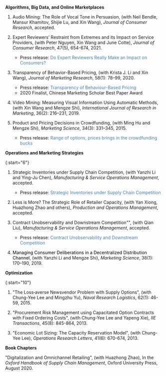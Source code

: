 **Algorithms, Big Data, and Online Marketplaces**   

1. <a href="https://academic.oup.com/jcr/advance-article/doi/10.1093/jcr/ucab012/6147021" style="text-decoration: none">Audio Mining: The Role of Vocal Tone in Persuasion</a>, (with Neil Bendle, Mansur Khamitov, Shijie Lu, and Xin Wang), *Journal of Consumer Research*, accepted.    

1. <a href="https://xitheory.github.io/files/jcr2021.pdf" style="text-decoration: none">Expert Reviewers’ Restraint from Extremes and its Impact on Service Providers</a>, (with Peter Nguyen, Xin Wang and June Cotte), *Journal of Consumer Research*, 47(5), 654-674, 2021. 
    * Press release: <a href="http://deptcb.cityuhk.acsitefactory.com/People-and-Research/Research-Insights/Marketing/Expert-Reviewers-Restraint-Extremes-and-Its-Impact-Service-Providers" style="text-decoration: none; color: SteelBlue">Do Expert Reviewers Really Make an Impact on Consumers?</a>    

1. <a href="https://xitheory.github.io/files/TransparencyBBP.pdf" style="text-decoration: none">Transparency of Behavior-Based Pricing</a>, (with Krista J. Li and Xin Wang), *Journal of Marketing Research*, 58(1): 78–99, 2020.     
    * Press release: <a href="http://deptcb.cityuhk.acsitefactory.com/People-and-Research/Research-Insights/Marketing/Transparency-Behavior-Based-Pricing" style="text-decoration: none; color: SteelBlue">Transparency of Behaviour-Based Pricing</a>    
    * 2020 Finalist, Chinese Marketing Scholar Best Paper Award

1. <a href="https://xitheory.github.io/files/IJRM.pdf" style="text-decoration: none">Video Mining: Measuring Visual Information Using Automatic Methods</a>, (with Xin Wang and Mengze Shi), *International Journal of Research in Marketing*, 36(2): 216–231, 2019.           

1. <a href="https://xitheory.github.io/files/mksc.2014.0900.pdf" style="text-decoration: none">Product and Pricing Decisions in Crowdfunding</a>, (with Ming Hu and Mengze Shi), *Marketing Science*, 34(3): 331–345, 2015.    
    * Press release: <a href="https://www.rotman.utoronto.ca/Connect/MediaCentre/NewsReleases/20140507.aspx" style="text-decoration: none; color: SteelBlue">Range of options, prices brings in the crowdfunding bucks</a>    

**Operations and Marketing Strategies**  
    
{:start="6"}
1. <a href="https://xitheory.github.io/files/msom_si.pdf" style="text-decoration: none">Strategic Inventories under Supply Chain Competition</a>, (with Yanzhi Li and Ying-Ju Chen), *Manufacturing & Service Operations Management*, accepted.  
    * Press release: <a href="http://deptcb.cityuhk.acsitefactory.com/People-and-Research/Research-Insights/Operations-Research-and-Operations-Management/Strategic-Inventories-under-Supply-Chain-Competition" style="text-decoration: none; color: SteelBlue">Strategic Inventories under Supply Chain Competition</a>       

1. <a href="https://papers.ssrn.com/sol3/papers.cfm?abstract_id=3520847" style="text-decoration: none">Less is More? The Strategic Role of Retailer Capacity</a>, (with Yan Xiong, Huazhong Zhao and others), *Production and Operations Management*, accepted.    

1. <a href="https://xitheory.github.io/files/msom.2020.0905.pdf" style="text-decoration: none">Contract Unobservability and Downstream Competition</a>"", (with Qian Liu), *Manufacturing & Service Operations Management*, accepted.     
    * Press release: <a href="http://deptcb.cityuhk.acsitefactory.com/People-and-Research/Research-Insights/Operations-Research-and-Operations-Management/Contract-Unobservability-and-Downstream-Competition" style="text-decoration: none; color: SteelBlue">Contract Unobservability and Downstream Competition</a>     

1. <a href="https://xitheory.github.io/files/mksc.2018.1120.pdf" style="text-decoration: none; color: black">Managing Consumer Deliberations in a Decentralized Distribution Channel</a>, (with Yanzhi Li and Mengze Shi), *Marketing Science*, 38(1): 170–190, 2019.      

**Optimization**  

{:start="10"}
1. "The Loss‐averse Newsvendor Problem with Supply Options", (with Chung-Yee Lee and Mingzhu Yu), *Naval Research Logistics*, 62(1): 46-59, 2015.  

1. "Procurement Risk Management using Capacitated Option Contracts with Fixed Ordering Costs", (with Chung-Yee Lee and Yapeng Xie), *IIE Transactions*, 45(8): 845-864, 2013.    

1. "Economic Lot Sizing: The Capacity Reservation Model", (with Chung-Yee Lee), *Operations Research Letters*, 41(6): 670-674, 2013.    

**Book Chapters**

"Digitalization and Omnichannel Retailing", (with Huazhong Zhao), In the *Oxford Handbook of Supply Chain Management*, Oxford University Press, August 2020.
